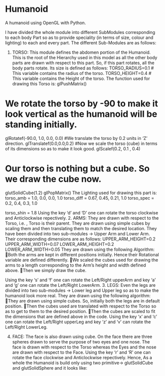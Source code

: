 Humanoid
========

A humanoid using OpenGL with Python.

I have divided the whole module into different SubModules corresponding to each body Part so as to provide speciality (in terms of size, colour and lighting) to each and every part. The different Sub-Modules are as follows:
1. TORSO:
This module defines the abdomen portion of the Humanoid. This is the root of the Hierarchy used in this model as all the other body parts are drawn with respect to this part. So, if this part rotates, all the body parts rotate.
Its size is defined as follows:
TORSO_RADIUS=0.1 # This variable contains the radius of the torso. TORSO_HEIGHT=0.4 # This variable contains the Height of the torso.
The function used for drawing this Torso is:
glPushMatrix()
# We rotate the torso by -90 to make it look vertical as the humanoid will be standing initially.
glRotatef(-90.0, 1.0, 0.0, 0.0)
#We translate the torso by 0.2 units in ‘Z’ direction.
glTranslatef(0.0,0.0,0.2)
#Now we scale the torso (cube) in terms of its dimensions so as to make it look good.
glScalef(0.2, 0.1 , 0.4)
# Our torso is nothing but a cube. So we draw the cube now.
glutSolidCube(1.2) glPopMatrix()
The Lighting used for drawing this part is:
torso_amb = 1.0, 0.0, 0.0, 1.0 torso_diff = 0.67, 0.45, 0.21, 1.0 torso_spec = 0.2, 0.4, 0.3, 1.0
   
torso_shin = 1.8
Using the key ‘d’ and ‘D’ one can rotate the torso clockwise and Anticlockwise repectively.
2. ARMS:
They are drawn with respect to the Torso, i.e. , Torso is their parent. They are drawn using simple cubes by scaling them and then translating them to match the desired location. They have been divided into two sub-modules -> Upper Arm and Lower Arm. Their corresponding dimensions are as follows:
UPPER_ARM_HEIGHT=0.2 UPPER_ARM_WIDTH=0.07
LOWER_ARM_HEIGHT=0.2 LOWER_ARM_WIDTH=0.05
They are drawn using the following Algorithm:
Both the arms are kept in different positions initially. Hence their
Rotational variable are defined differently.
We scaled the cubes used for drawing the arms to a length
corresponding to the Arm’s height and width defined above. Then we simply draw the cube.
   
  Using the key ‘s’ and ‘f’ one can rotate the Left/Right upperArm and key ‘a’ and ‘g’ one can rotate the Left/Right LowerArm.
3. LEGS:
Even the legs are divided into two sub-modules -> Lower leg and Upper leg so as to make the humanoid look more real.
They are drawn using the following algorithm:
They are drawn using simple cubes. So, initially both the legs are in
default position.
Then the cubes used are translated with respect to the Torso so as to
get to them to the desired position.
Then the cubes are scaled to fit the dimensions that are defined
above in the code.
Using the key ‘x’ and ‘c’ one can rotate the Left/Right upperLeg and key ‘z’ and ‘v’ can rotate the Left/Right LowerLeg.
   
4. FACE:
The face is also drawn using cube. On the face there are three spheres drawn to serve the purpose of two eyes and one nose. The face is drawn with respect to the Torso whereas the Eyes and the nose are drawn with respect to the Face.
Using the key ‘r’ and ‘R’ one can rotate the face clockwise and Anticlockwise repectively.
Hence, As a whole the Humanoid is build only using two primitive-> glutSolidCube and glutSolidSphere and it looks like:
